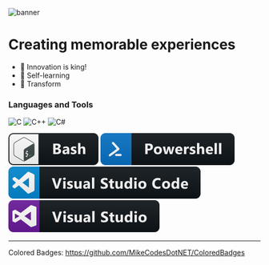 
![banner](https://i.imgur.com/QwKeirw.png)
# Creating memorable experiences

* 🧠 Innovation is king!
* 📝 Self-learning
* 🌱 Transform

### Languages and Tools
![C](https://img.shields.io/badge/c-%2300599C.svg?style=for-the-badge&logo=c&logoColor=white)
![C++](https://img.shields.io/badge/c++-%2300599C.svg?style=for-the-badge&logo=c%2B%2B&logoColor=white)
![C#](https://img.shields.io/badge/c%23-%23239120.svg?style=for-the-badge&logo=c-sharp&logoColor=white)
<br>

<img src="https://raw.githubusercontent.com/MikeCodesDotNET/ColoredBadges/master/svg/dev/tools/bash.svg"> <img src="https://raw.githubusercontent.com/MikeCodesDotNET/ColoredBadges/master/svg/dev/tools/powershell.svg">
<img src="https://raw.githubusercontent.com/MikeCodesDotNET/ColoredBadges/master/svg/dev/tools/visualstudio_code.svg">
<img src="https://raw.githubusercontent.com/MikeCodesDotNET/ColoredBadges/master/svg/dev/tools/visualstudio.svg">

---
Colored Badges: https://github.com/MikeCodesDotNET/ColoredBadges  

<!--
**zsylver/zsylver** is a ✨ _special_ ✨ repository because its `README.md` (this file) appears on your GitHub profile.

Here are some ideas to get you started:

- 🔭 I’m currently working on ...
- 🌱 I’m currently learning ...
- 👯 I’m looking to collaborate on ...
- 🤔 I’m looking for help with ...
- 💬 Ask me about ...
- 📫 How to reach me: ...
- 😄 Pronouns: ...
- ⚡ Fun fact: ...
-->
